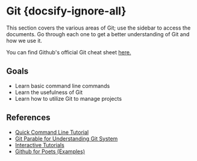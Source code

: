 # Git {docsify-ignore-all}

This section covers the various areas of Git; use the sidebar to access the documents. Go through each one to get a better understanding of Git and how we use it.

You can find Github's official Git cheat sheet [here.](https://education.github.com/git-cheat-sheet-education.pdf)

## Goals

* Learn basic command line commands
* Learn the usefulness of Git
* Learn how to utilize Git to manage projects

## References

* [Quick Command Line Tutorial](https://www.cs.princeton.edu/courses/archive/spr05/cos126/cmd-prompt.html)
* [Git Parable for Understanding Git System](http://tom.preston-werner.com/2009/05/19/the-git-parable.html)
* [Interactive Tutorials](https://learngitbranching.js.org/)
* [Github for Poets (Examples)](https://www.youtube.com/watch?v=BCQHnlnPusY)
